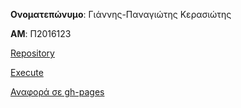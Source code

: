 
**Ονοματεπώνυμο**: Γιάννης-Παναγιώτης Κερασιώτης 

**ΑΜ**: Π2016123 

  [Repository](https://github.com/GiannhsKer/pacman) 

  [Execute](https://giannhsker.github.io/shooter/menu.html) 
  
  [Αναφορά σε gh-pages](https://giannhsker.github.io/hci/projects/2016123/)
